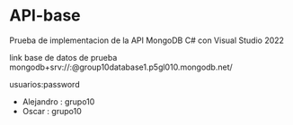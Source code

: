 # API-base
Prueba de implementacion de la API MongoDB C# con Visual Studio 2022

link base de datos de prueba
mongodb+srv://<username>:<password>@group10database1.p5gl010.mongodb.net/

usuarios:password
- Alejandro : grupo10
- Oscar : grupo10
